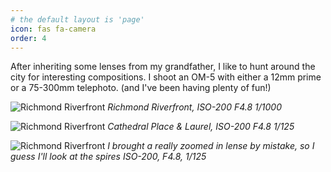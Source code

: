 ```yaml
---
# the default layout is 'page'
icon: fas fa-camera
order: 4
---
```


After inheriting some lenses from my grandfather, I like to hunt around the city for interesting compositions. I shoot an OM-5 with either a 12mm prime or a 75-300mm telephoto. (and I've been having plenty of fun!)

![Richmond Riverfront](/assets/images/P1200317.JPG)
_Richmond Riverfront, ISO-200 F4.8 1/1000_


![Richmond Riverfront](/assets/images/P1180250.JPG)
_Cathedral Place & Laurel, ISO-200 F4.8 1/125_


![Richmond Riverfront](/assets/images/P1180247.JPG) 
_I brought a really zoomed in lense by mistake, so I guess I'll look at the spires ISO-200, F4.8, 1/125_
